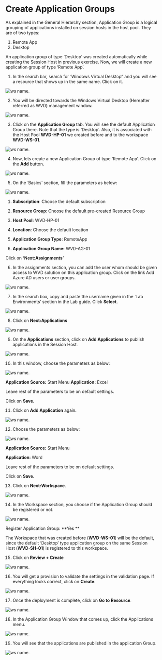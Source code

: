 # Create Application Groups 

As explained in the General Hierarchy section, Application Group is a logical grouping of applications installed on session hosts in the host pool. They are of two types: 

1. Remote App 
2. Desktop 

An application group of type ‘Desktop’ was created automatically while creating the Session Host in previous exercise. Now, we will create a new application group of type ‘Remote App’. 

1. In the search bar, search for ‘Windows Virtual Desktop” and you will see a resource that shows up in the same name. Click on it. 

![ws name.](media/21.png)


2. You will be directed towards the Windows Virtual Desktop (Hereafter referred as WVD) management window. 

![ws name.](media/22.png)


3. Click on the **Application Group** tab. You will see the default Application Group there. Note that the type is ‘Desktop’. Also, it is associated with the Host Pool **WVD-HP-01** we created before and to the workspace **WVD-WS-01**. 

![ws name.](media/23.png)


4. Now, lets create a new Application Group of type ‘Remote App’. Click on the **Add** button. 

![ws name.](media/24.png)


5. On the ‘Basics’ section, fill the parameters as below: 

![ws name.](media/25.png)


1) **Subscription**: Choose the default subscription

2) **Resource Group**: Choose the default pre-created Resource Group

3) **Host Pool:** WVD-HP-01 

4) **Location**:  Choose the default location

5) **Application Group Type:** RemoteApp 

6) **Application Group Name:** WVD-AG-01 

 

Click on **‘Next:Assignments’**

6. In the assignments section, you can add the user whom should be given access to WVD solution on this application group. Click on the link Add Azure AD users or user groups. 

![ws name.](media/26.png)


7. In the search box, copy and paste the username given in the ‘Lab Environments’ section in the Lab guide. Click **Select**. 

![ws name.](media/27.png)


8. Click on **Next:Applications** 

![ws name.](media/28.png)


9. On the **Applications** section, click on **Add Applications** to publish applications in the Session Host. 

![ws name.](media/29.png)


10. In this window, choose the parameters as below: 

![ws name.](media/30.png)


**Application Source:** Start Menu 
**Application:** Excel 

Leave rest of the parameters to be on default settings. 

Click on **Save**. 

11. Click on **Add Application** again. 

![ws name.](media/31.png)

12. Choose the parameters as below: 

![ws name.](media/32.png)

**Application Source:** Start Menu 

**Application:** Word 

Leave rest of the parameters to be on default settings. 

Click on **Save**. 

13. Click on **Next:Workspace**. 

![ws name.](media/33.png)

14. In the Workspace section, you choose if the Application Group should be registered or not.  

![ws name.](media/34.png)

Register Application Group: **Yes **

The Workspace that was created before (**WVD-WS-01**) will be the default, since the default ‘Desktop’ type application group on the same Session Host (**WVD-SH-01**) is registered to this workspace. 

15. Click on **Review + Create**

![ws name.](media/35.png)


16. You will get a provision to validate the settings in the validation page. If everything looks correct, click on **Create**. 

![ws name.](media/36.png)


17. Once the deployment is complete, click on **Go to Resource**. 

![ws name.](media/37.png)


18. In the Application Group Window that comes up, click the Applications menu. 

![ws name.](media/38.png)


19. You will see that the applications are published in the application Group. 

![ws name.](media/39.png)

